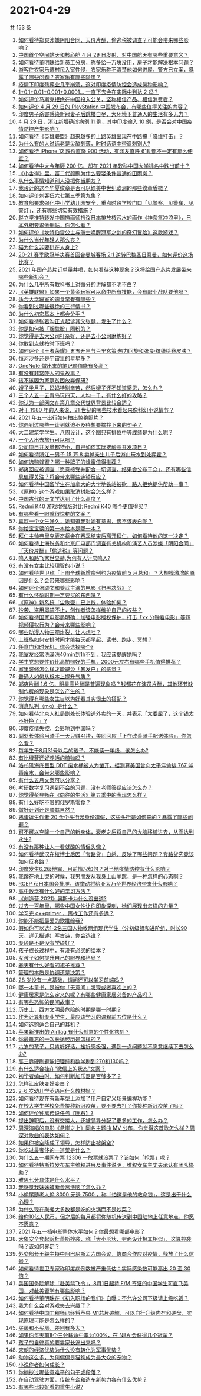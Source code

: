 # 2021-04-29

共 153 条

<!-- BEGIN -->
<!-- 最后更新时间 Thu Apr 29 2021 14:04:00 GMT+0800 (China Standard Time) -->

1. [如何看待郑爽涉嫌阴阳合同、天价片酬、偷逃税被调查？可能会带来哪些影响？](https://www.zhihu.com/question/457029348)
2. [中国首个空间站天和核心舱 4 月 29
   日发射，对中国航天有哪些重要意义？](https://www.zhihu.com/question/457042825)
3. [如何看待董明珠给新员工分房，称多给一万块没用，房子才能解决根本问题？](https://www.zhihu.com/question/456846832)
4. [游客住农家乐遭村民入室性侵，农家乐称不清楚他如何进屋，警方已立案，暴露了哪些问题？农家乐有哪些隐患？](https://www.zhihu.com/question/456979537)
5. [疫情下印度殡葬业几乎崩溃，这对印度疫情防控会造成何种影响？](https://www.zhihu.com/question/456842008)
6. [1+0.1+0.01+0.001+0.0001... 一直下去会在实际中到达 2
   吗？](https://www.zhihu.com/question/444218811)
7. [如何评价马斯克拒绝在中国投入公关，坚称相信产品、相信消费者？](https://www.zhihu.com/question/457012576)
8. [如何评价 4 月 29 日的 PlayStation
   中国发布会，有哪些值得关注的内容？](https://www.zhihu.com/question/456103601)
9. [印度男子杀害感染新冠妻子后跳楼自尽，大环境下普通人的生活有多无力？](https://www.zhihu.com/question/456933930)
10. [4 月 29 日，浙江新增确诊病例 11 例，其中印度输入 10
    例，是否会对中国疫情防控产生影响？](https://www.zhihu.com/question/457100652)
11. [如何看待《英雄联盟》越来越多的上路英雄出现在中路搞「降维打击」？](https://www.zhihu.com/question/456150071)
12. [为什么有的人说话老是尖酸刻薄，时时话语中带讽刺别人?](https://www.zhihu.com/question/22462053)
13. [如何看待 iPhone 12 跌价直降 900 活动，有网友直呼 618
    都不一定有那么便宜？](https://www.zhihu.com/question/455284196)
14. [如何看待中大今年砸 200 亿，却在 2021
    年软科中国大学排名中跌出前十？](https://www.zhihu.com/question/456601034)
15. [《小舍得》里，富二代颜鹏为什么要娶条件普通的田雨岚？](https://www.zhihu.com/question/455511910)
16. [从什么事情知道别人没把你当朋友？](https://www.zhihu.com/question/360519545)
17. [我设计的这个华夏纹章是否可以媲美中世纪欧洲的那些纹章盾徽？](https://www.zhihu.com/question/456639275)
18. [如何评价刺客伍六七第三季第九集？](https://www.zhihu.com/question/456973252)
19. [教育部要求强化中小学幼儿园安全，重点时段学校门口「见警察、见警车、见警灯」，还有哪些切实有效措施？](https://www.zhihu.com/question/457099403)
20. [赵立坚推特转发中国插画师抗议日本排放核污水的画作《神奈氚冲浪里》，日本外相要求他删帖，你怎么看？](https://www.zhihu.com/question/456986557)
21. [如何评价《坎特伯雷公主与骑士唤醒冠军之剑的奇幻冒险》这款游戏？](https://www.zhihu.com/question/450893867)
22. [为什么当代年轻人那么丧？](https://www.zhihu.com/question/396819945)
23. [猫为什么非要趴在人身上?](https://www.zhihu.com/question/456102586)
24. [20-21 赛季欧冠半决赛首回合曼城客场 2:1
    逆转巴黎圣日耳曼，如何评价这场比赛？](https://www.zhihu.com/question/457085085)
25. [2021
    年国产芯片订单量井喷，如何看待这种现象？这将给国产芯片发展带来哪些新机会？](https://www.zhihu.com/question/456099048)
26. [为什么几乎所有教科书上对微分的讲解都不明不白？](https://www.zhihu.com/question/438795295)
27. [《英雄联盟》如果一个黄金玩家可以命中所有技能，会有职业战队要他吗？](https://www.zhihu.com/question/454200921)
28. [适合大学寝室的速食早餐有哪些？](https://www.zhihu.com/question/27079269)
29. [你看到过哪些很绝的三行情书？](https://www.zhihu.com/question/448964234)
30. [为什么初恋基本上都会分手？](https://www.zhihu.com/question/24684849)
31. [如何看待张若昀正式起诉其父张健，发生了什么？](https://www.zhihu.com/question/457017364)
32. [你是如何被「烟酰胺」圈粉的？](https://www.zhihu.com/question/442307294)
33. [你觉得是去大公司打杂好，还是去小公司磨炼好？](https://www.zhihu.com/question/448879571)
34. [你敢到点就按时下班吗？](https://www.zhihu.com/question/457104253)
35. [如何评价《王者荣耀》五五开黑节百里玄策·热力回旋和张良·缤纷绘卷皮肤？](https://www.zhihu.com/question/456983545)
36. [恒河沙多还是宇宙里的星星多？](https://www.zhihu.com/question/456575092)
37. [OneNote 做出来的笔记颜值能有多高？](https://www.zhihu.com/question/57139472)
38. [有没有非常吓人的鬼故事？](https://www.zhihu.com/question/428899444)
39. [该不该因为家庭贫困放弃保研?](https://www.zhihu.com/question/457074718)
40. [嫂子坐月子，妈妈特别辛苦，然后嫂子还不知道感恩，怎么办？](https://www.zhihu.com/question/450382376)
41. [三个人五一去青岛玩四天，人均一千，有什么好的攻略？](https://www.zhihu.com/question/455036673)
42. [你认为一部网文在第几章交代世界背景比较合适？](https://www.zhihu.com/question/453894423)
43. [对于 1980 年的人来说，21
    世纪的哪些技术看起来像科幻小说情节？](https://www.zhihu.com/question/449367400)
44. [2021 年五一出行如何拍出惊艳照片？](https://www.zhihu.com/question/454814728)
45. [你遇到过哪些一读到就迫不及待想要摘抄下来的句子？](https://www.zhihu.com/question/456839676)
46. [大二建筑学学生。八周设计，这个图只有排位中等成绩是为什么呢？](https://www.zhihu.com/question/456920592)
47. [一个人出去旅行可以吗？](https://www.zhihu.com/question/456124404)
48. [公司项目并发量都特小，自己如何实际接触高并发项目？](https://www.zhihu.com/question/267113602)
49. [如何看待浙江一男子 15 万 8
    卖掉亲生儿子后游山玩水到处挥霍？](https://www.zhihu.com/question/456944988)
50. [如何选购蜂蜜？哪一种牌子的蜂蜜值得推荐？](https://www.zhihu.com/question/24640533)
51. [郑爽回应被调查「愿意接受并配合一切调查，结果会公布于众」，还有哪些信息值得关注？将会带来哪些连锁反应？](https://www.zhihu.com/question/457114360)
52. [如何看待中国留学生在加拿大的大学地铁站被砍，路人拒绝提供帮助一事？](https://www.zhihu.com/question/456628904)
53. [《原神》这个游戏如果取消树脂会怎么样？](https://www.zhihu.com/question/441518364)
54. [中国古代的天文学达到了什么高度？](https://www.zhihu.com/question/38520383)
55. [Redmi K40 游戏增强版对比 Redmi K40
    哪个更值得买？](https://www.zhihu.com/question/456883260)
56. [有哪些看一眼就很惊艳的文案？](https://www.zhihu.com/question/447747239)
57. [喜欢一个女生好久，她知道我对她有意思，该不该表白呢？](https://www.zhihu.com/question/454941295)
58. [你给宝宝读的第一本绘本是哪一本？](https://www.zhihu.com/question/454522694)
59. [拜仁主帅弗里克表态将会在赛季结束后离开拜仁，如何看待他的这一决定？](https://www.zhihu.com/question/455189493)
60. [如何看待上海税务和北京广电部门调查有关机构和演艺人员涉嫌「阴阳合同」「天价片酬」「偷逃税」等问题？](https://www.zhihu.com/question/457028571)
61. [鸣人和路飞家世显赫,为何有人讨厌鸣人?](https://www.zhihu.com/question/455957638)
62. [有没有女主比较理智的小说？](https://www.zhihu.com/question/364191258)
63. [如何看待世卫称「上周全球新增病例约为疫情前 5
    月总和」？大规模激增的原因是什么？会带来哪些影响？](https://www.zhihu.com/question/456769223)
64. [如何评价张颂文和姜武主演的电影《扫黑决战》？](https://www.zhihu.com/question/455752818)
65. [有什么怀孕时期一定要买的东西吗？](https://www.zhihu.com/question/350267804)
66. [《原神》新系统「尘歌壶」已上线，体验如何？](https://www.zhihu.com/question/456970363)
67. [抄袭、盗用屡禁不止，创作者该怎样维护自己的权益？](https://www.zhihu.com/question/456485370)
68. [如何看待国家电影局明确：加强电影版权保护，打击「xx
    分钟看电影」等短视频侵权行为？会带来哪些影响？](https://www.zhihu.com/question/456948544)
69. [哪些动漫人物三观炸裂，让人想吐？](https://www.zhihu.com/question/368114291)
70. [上班族如何安排时间才能每天都早起、读书、跑步、冥想？](https://www.zhihu.com/question/28042735)
71. [任意门和时光机，你会选择哪个?](https://www.zhihu.com/question/456985357)
72. [我室友经常洗澡洗40min到1h不到，我应该提醒她吗？](https://www.zhihu.com/question/456731420)
73. [学生党想要性价比高拍照好的手机，2000元左右有哪些手机值得推荐？](https://www.zhihu.com/question/397718205)
74. [家里装修怎么样才能避免「暴发户」的感觉？](https://www.zhihu.com/question/456246481)
75. [普通人如何从根本上提升气质？](https://www.zhihu.com/question/457045774)
76. [郑爽片酬 1.6
    亿，明星高片酬是普遍现象吗？钱都花在演员片酬，其他环节缺制作费的现象是怎么产生的？](https://www.zhihu.com/question/456939801)
77. [你觉得有哪些女生自以为好看其实很土的搭配？](https://www.zhihu.com/question/298265287)
78. [消息队列（mq）是什么？](https://www.zhihu.com/question/54152397)
79. [如何看待北京人社局副处长体验送外卖的一天，并表示「太委屈了，这个钱太不好挣了」?](https://www.zhihu.com/question/456959883)
80. [印度疫情失控，会影响到中国吗？](https://www.zhihu.com/question/456775767)
81. [副处长体验当骑手一天只赚41块，美团回应「正在改善骑手配送体验」，你怎么看？](https://www.zhihu.com/question/457000239)
82. [每年生于8月31号以后的孩子，不能读一年级，该怎么办?](https://www.zhihu.com/question/456626454)
83. [有比绿萝还好养活的植物吗？](https://www.zhihu.com/question/456246463)
84. [洛杉矶海底巨型 DDT 废水桶被人为凿开，据测算美国曾向太平洋偷排 767
    吨毒废水，会带来哪些影响？](https://www.zhihu.com/question/456938149)
85. [有什么五月文案可以分享？](https://www.zhihu.com/question/453507441)
86. [考研数学复习遇到不会的习题，没有老师答疑应该怎么办？](https://www.zhihu.com/question/67632359)
87. [你觉得彭昱畅在《向往的生活》第五季中的表现怎么样？](https://www.zhihu.com/question/456372682)
88. [有什么好吃不贵的俄罗斯零食？](https://www.zhihu.com/question/28207146)
89. [做好计划还是顺其自然？](https://www.zhihu.com/question/32159310)
90. [熟蛋返生作者 20
    余个头衔涉身份造假，这些头衔是如何来的？暴露了哪些问题？](https://www.zhihu.com/question/456975288)
91. [可不可以克隆一个自己的新身体，衰老之后将自己的大脑移植进去，从而达到永生?](https://www.zhihu.com/question/437796896)
92. [有没有那种让人一看就酸的情侣头像？](https://www.zhihu.com/question/432753689)
93. [如何看待武汉在校博士后因「套路贷」自杀，反映了哪些问题？套路贷究竟该如何反套路？](https://www.zhihu.com/question/456975878)
94. [印度发生6.2级地震，目前情况如何？对当地疫情防控有什么影响？](https://www.zhihu.com/question/456981781)
95. [我蹲在地上哭的时候，我男朋友从我身上山羊跳，是一种怎样的心态啊？](https://www.zhihu.com/question/51865062)
96. [RCEP
    获日本国会批准，该举动将给亚太乃至世界经济带来什么影响？](https://www.zhihu.com/question/456947372)
97. [高中数学有什么好的学习方法？](https://www.zhihu.com/question/311885002)
98. [《创造营 2021》奥斯卡为什么没出道?](https://www.zhihu.com/question/456378028)
99. [过去一百年里，哪些中国女性让你印象深刻，她们展现出怎样的力量？](https://www.zhihu.com/question/456017960)
100. [学习完 c++primer ，离找工作还有多远？](https://www.zhihu.com/question/387856198)
101. [你能不能把最爱的歌推给我?](https://www.zhihu.com/question/456546670)
102. [假如你可以选1-2名三国人物教两组现代学生（分初级组和进阶组，时长90天，详见描述）写古诗，你会选谁？](https://www.zhihu.com/question/456364848)
103. [专硕是不是没有学硕好？](https://www.zhihu.com/question/298325526)
104. [孩子成长过程中，有没有必买的绘本？](https://www.zhihu.com/question/455097697)
105. [女孩子如何提升自己的眼界和格局？](https://www.zhihu.com/question/443769667)
106. [春天有什么好看的裙子推荐？](https://www.zhihu.com/question/449583429)
107. [管理的本质是协调还是决策？](https://www.zhihu.com/question/453320234)
108. [28 岁没有一点基础，请问还可以学习前端吗？](https://www.zhihu.com/question/455074796)
109. [哪一本童书，是被你「无意间」发现或者喜欢上的？](https://www.zhihu.com/question/454404597)
110. [健康居家是怎么定义的呢？有哪些健康家居必备的产品吗？](https://www.zhihu.com/question/455807807)
111. [有哪些恐怖的民间故事？](https://www.zhihu.com/question/453792239)
112. [历史上，西方文明最危险的时期是哪一时期？](https://www.zhihu.com/question/274409322)
113. [作为计算机专业学生，最应该学习的课程前五位是什么？](https://www.zhihu.com/question/19628851)
114. [如何选购适合自己的耳机？](https://www.zhihu.com/question/20141968)
115. [苹果新推出的 AirTag 有什么创意的个性化镌刻？](https://www.zhihu.com/question/455987685)
116. [你最难忘的一次长途经历是怎样的？](https://www.zhihu.com/question/455993042)
117. [六岁的孩子，只肯听好话，挫折感极强，遇到一点问题就不愿意继续下去怎么办?](https://www.zhihu.com/question/31768392)
118. [高三靠硬刷题能把理综和数学刷到270和130吗？](https://www.zhihu.com/question/36834794)
119. [有什么适合挂在“微信上的状态”文案？](https://www.zhihu.com/question/442605862)
120. [初学者编曲时，如何判断加乐器是否够多了？](https://www.zhihu.com/question/444235772)
121. [怎样让皮肤变好变白？](https://www.zhihu.com/question/450658642)
122. [2-6 岁幼儿学英语用什么教材好？](https://www.zhihu.com/question/29772658)
123. [如何看待现在有新车型上添加了用户自定义场景编程功能？](https://www.zhihu.com/question/454267277)
124. [在校大学生学校免费接种新冠疫苗，要不要去打？你接种新冠疫苗了吗？](https://www.zhihu.com/question/447174102)
125. [如何评价钟离传说任务【匪石】?](https://www.zhihu.com/question/456974363)
126. [提出辞职后，没有交接人，还被领导分配了更多的工作，怎么办？](https://www.zhihu.com/question/447715344)
127. [周深演唱的电影《悬崖之上》同名主题曲 MV
     公布，你觉得这首歌怎么样？周深对歌曲的表达如何？](https://www.zhihu.com/question/456950487)
128. [如果你被空降成了领导，怎样防止被架空?](https://www.zhihu.com/question/58585512)
129. [你吃过最奢侈的一道菜是什么？](https://www.zhihu.com/question/284676187)
130. [为什么五一期间车票 12306
     一放票就没票了？该如何「抢票」呢？](https://www.zhihu.com/question/455215736)
131. [如何看待特斯拉发布车主维权进展及事件说明，维权女车主丈夫承认有团队协助？](https://www.zhihu.com/question/456947306)
132. [雅思七分具体是什么水平？](https://www.zhihu.com/question/62020354)
133. [我感觉我妹妹被断舍离洗脑了怎么办？](https://www.zhihu.com/question/289910192)
134. [小偷尾随老人偷 8000 元退 7500
     ，称「怕这是他的救命钱」，这是出于什么心理？](https://www.zhihu.com/question/456602957)
135. [为什么现在聚餐大多数都是吃的火锅而不是炒菜？](https://www.zhihu.com/question/450776646)
136. [给你10亿人民币，但之后的每月都将你随机传送到中国陆地上任意地点，你愿不愿意？](https://www.zhihu.com/question/454152922)
137. [2021 年五一档电影整体水平如何？你最想看哪部电影？](https://www.zhihu.com/question/450815534)
138. [大象安全套起诉杜蕾斯抄袭，称「大小形状、封面设计极其相似」，这算抄袭吗？该如何界定？](https://www.zhihu.com/question/456790436)
139. [外交部长王毅主持中阿巴尼斯孟六国会议，协商合作应对疫情，释放了什么信号？](https://www.zhihu.com/question/456886110)
140. [如何看待世卫专家称印度病例数被严重低估：实际感染数可能高出 20 至 30
     倍？](https://www.zhihu.com/question/456888205)
141. [美国国务院解除「赴美禁飞令」，8月1日起持 F/M
     签证的中国学生可直飞美国，对赴美留学有哪些影响？](https://www.zhihu.com/question/456808004)
142. [如何看待董明珠在《初入职场的我们》自曝：不允许公司下级请上级吃饭？](https://www.zhihu.com/question/456868276)
143. [我为什么会对游戏失去兴趣了？](https://www.zhihu.com/question/456902574)
144. [如何看待中国工程师已经将苹果
     M1芯片破解，可以自行升级内存和硬盘，实现原理可能是怎么样的？](https://www.zhihu.com/question/453213586)
145. [买房和不买房，差别有多大？](https://www.zhihu.com/question/425084039)
146. [如果你每天前8个三分球命中率为100%，在 NBA
     会获得几个冠军？](https://www.zhihu.com/question/456430700)
147. [孩子的自律真的要靠家长逼出来吗？](https://www.zhihu.com/question/436192830)
148. [宋朝的经济优势为什么没有转化为军事优势？](https://www.zhihu.com/question/455435936)
149. [动物这么多，为何偏偏是猫狗成为最大众的宠物？](https://www.zhihu.com/question/455496520)
150. [小说作者如何成长？](https://www.zhihu.com/question/456380028)
151. [你摘抄过哪些意难平的句子或段落？](https://www.zhihu.com/question/430494155)
152. [在自动驾驶方面，传统车企和造车新势力各有什么优势？](https://www.zhihu.com/question/456829827)
153. [有哪些比较好看的重生小说?](https://www.zhihu.com/question/311447766)

<!-- END -->
